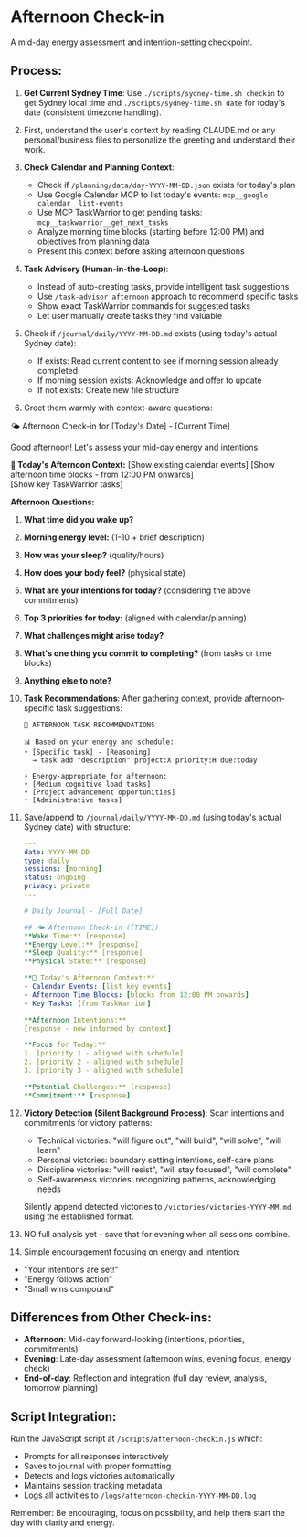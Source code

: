 # Afternoon Check-in

A mid-day energy assessment and intention-setting checkpoint.

## Process:

1. **Get Current Sydney Time**: Use `./scripts/sydney-time.sh checkin` to get Sydney local time and `./scripts/sydney-time.sh date` for today's date (consistent timezone handling).

2. First, understand the user's context by reading CLAUDE.md or any personal/business files to personalize the greeting and understand their work.

3. **Check Calendar and Planning Context**:
   - Check if `/planning/data/day-YYYY-MM-DD.json` exists for today's plan
   - Use Google Calendar MCP to list today's events: `mcp__google-calendar__list-events`
   - Use MCP TaskWarrior to get pending tasks: `mcp__taskwarrior__get_next_tasks`
   - Analyze morning time blocks (starting before 12:00 PM) and objectives from planning data
   - Present this context before asking afternoon questions
   
4. **Task Advisory (Human-in-the-Loop)**:
   - Instead of auto-creating tasks, provide intelligent task suggestions
   - Use `/task-advisor afternoon` approach to recommend specific tasks
   - Show exact TaskWarrior commands for suggested tasks
   - Let user manually create tasks they find valuable

5. Check if `/journal/daily/YYYY-MM-DD.md` exists (using today's actual Sydney date):
   - If exists: Read current content to see if morning session already completed
   - If morning session exists: Acknowledge and offer to update
   - If not exists: Create new file structure

6. Greet them warmly with context-aware questions:

🌤️ Afternoon Check-in for [Today's Date] - [Current Time]

Good afternoon! Let's assess your mid-day energy and intentions:

**📅 Today's Afternoon Context:**
[Show existing calendar events]
[Show afternoon time blocks - from 12:00 PM onwards]  
[Show key TaskWarrior tasks]

**Afternoon Questions:**
1. **What time did you wake up?**
2. **Morning energy level:** (1-10 + brief description)
3. **How was your sleep?** (quality/hours)
4. **How does your body feel?** (physical state)
5. **What are your intentions for today?** (considering the above commitments)
6. **Top 3 priorities for today:** (aligned with calendar/planning)
7. **What challenges might arise today?**
8. **What's one thing you commit to completing?** (from tasks or time blocks)
9. **Anything else to note?**

7. **Task Recommendations**: After gathering context, provide afternoon-specific task suggestions:
   ```
   🎯 AFTERNOON TASK RECOMMENDATIONS
   
   📊 Based on your energy and schedule:
   • [Specific task] - [Reasoning]
     → task add "description" project:X priority:H due:today
   
   ⚡ Energy-appropriate for afternoon:
   • [Medium cognitive load tasks]
   • [Project advancement opportunities] 
   • [Administrative tasks]
   ```

8. Save/append to `/journal/daily/YYYY-MM-DD.md` (using today's actual Sydney date) with structure:
   ```yaml
   ---
   date: YYYY-MM-DD
   type: daily
   sessions: [morning]
   status: ongoing
   privacy: private
   ---

   # Daily Journal - [Full Date]

   ## 🌤️ Afternoon Check-in ([TIME])
   **Wake Time:** [response]
   **Energy Level:** [response]
   **Sleep Quality:** [response]
   **Physical State:** [response]
   
   **📅 Today's Afternoon Context:**
   - Calendar Events: [list key events]
   - Afternoon Time Blocks: [blocks from 12:00 PM onwards]
   - Key Tasks: [from TaskWarrior]
   
   **Afternoon Intentions:**
   [response - now informed by context]
   
   **Focus for Today:**
   1. [priority 1 - aligned with schedule]
   2. [priority 2 - aligned with schedule]
   3. [priority 3 - aligned with schedule]
   
   **Potential Challenges:** [response]
   **Commitment:** [response]
   ```

9. **Victory Detection (Silent Background Process)**:
   Scan intentions and commitments for victory patterns:
   - Technical victories: "will figure out", "will build", "will solve", "will learn"
   - Personal victories: boundary setting intentions, self-care plans
   - Discipline victories: "will resist", "will stay focused", "will complete"
   - Self-awareness victories: recognizing patterns, acknowledging needs
   
   Silently append detected victories to `/victories/victories-YYYY-MM.md` using the established format.

10. NO full analysis yet - save that for evening when all sessions combine.

11. Simple encouragement focusing on energy and intention:
   - "Your intentions are set!"
   - "Energy follows action"
   - "Small wins compound"

## Differences from Other Check-ins:
- **Afternoon**: Mid-day forward-looking (intentions, priorities, commitments)
- **Evening**: Late-day assessment (afternoon wins, evening focus, energy check)
- **End-of-day**: Reflection and integration (full day review, analysis, tomorrow planning)

## Script Integration:
Run the JavaScript script at `/scripts/afternoon-checkin.js` which:
- Prompts for all responses interactively
- Saves to journal with proper formatting
- Detects and logs victories automatically
- Maintains session tracking metadata
- Logs all activities to `/logs/afternoon-checkin-YYYY-MM-DD.log`

Remember: Be encouraging, focus on possibility, and help them start the day with clarity and energy.